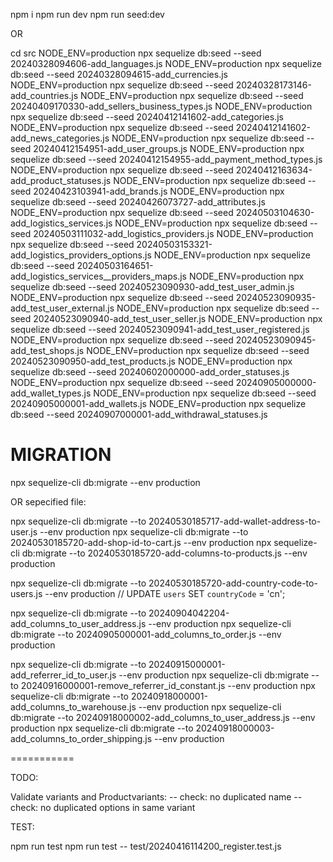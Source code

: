npm i
npm run dev
npm run seed:dev

OR

cd src
NODE_ENV=production npx sequelize db:seed --seed 20240328094606-add_languages.js
NODE_ENV=production npx sequelize db:seed --seed 20240328094615-add_currencies.js
NODE_ENV=production npx sequelize db:seed --seed 20240328173146-add_countries.js
NODE_ENV=production npx sequelize db:seed --seed 20240409170330-add_sellers_business_types.js
NODE_ENV=production npx sequelize db:seed --seed 20240412141602-add_categories.js
NODE_ENV=production npx sequelize db:seed --seed 20240412141602-add_news_categories.js
NODE_ENV=production npx sequelize db:seed --seed 20240412154951-add_user_groups.js
NODE_ENV=production npx sequelize db:seed --seed 20240412154955-add_payment_method_types.js
NODE_ENV=production npx sequelize db:seed --seed 20240412163634-add_product_statuses.js
NODE_ENV=production npx sequelize db:seed --seed 20240423103941-add_brands.js
NODE_ENV=production npx sequelize db:seed --seed 20240426073727-add_attributes.js
NODE_ENV=production npx sequelize db:seed --seed 20240503104630-add_logistics_services.js
NODE_ENV=production npx sequelize db:seed --seed 20240503111032-add_logistics_providers.js
NODE_ENV=production npx sequelize db:seed --seed 20240503153321-add_logistics_providers_options.js
NODE_ENV=production npx sequelize db:seed --seed 20240503164651-add_logistics_services__providers_maps.js
NODE_ENV=production npx sequelize db:seed --seed 20240523090930-add_test_user_admin.js
NODE_ENV=production npx sequelize db:seed --seed 20240523090935-add_test_user_external.js
NODE_ENV=production npx sequelize db:seed --seed 20240523090940-add_test_user_seller.js
NODE_ENV=production npx sequelize db:seed --seed 20240523090941-add_test_user_registered.js
NODE_ENV=production npx sequelize db:seed --seed 20240523090945-add_test_shops.js
NODE_ENV=production npx sequelize db:seed --seed 20240523090950-add_test_products.js
NODE_ENV=production npx sequelize db:seed --seed 20240602000000-add_order_statuses.js
NODE_ENV=production npx sequelize db:seed --seed 20240905000000-add_wallet_types.js
NODE_ENV=production npx sequelize db:seed --seed 20240905000001-add_wallets.js
NODE_ENV=production npx sequelize db:seed --seed 20240907000001-add_withdrawal_statuses.js


# MIGRATION

npx sequelize-cli db:migrate --env production

OR sepecified file:

npx sequelize-cli db:migrate --to 20240530185717-add-wallet-address-to-user.js --env production
npx sequelize-cli db:migrate --to 20240530185720-add-shop-id-to-cart.js --env production
npx sequelize-cli db:migrate --to 20240530185720-add-columns-to-products.js --env production

npx sequelize-cli db:migrate --to 20240530185720-add-country-code-to-users.js --env production
// UPDATE `users` SET `countryCode` = 'cn';

npx sequelize-cli db:migrate --to 20240904042204-add_columns_to_user_address.js --env production
npx sequelize-cli db:migrate --to 20240905000001-add_columns_to_order.js --env production

npx sequelize-cli db:migrate --to 20240915000001-add_referrer_id_to_user.js --env production
npx sequelize-cli db:migrate --to 20240916000001-remove_referrer_id_constant.js --env production
npx sequelize-cli db:migrate --to 20240918000001-add_columns_to_warehouse.js --env production
npx sequelize-cli db:migrate --to 20240918000002-add_columns_to_user_address.js --env production
npx sequelize-cli db:migrate --to 20240918000003-add_columns_to_order_shipping.js --env production

===========


TODO:

Validate variants and Productvariants:
-- check: no duplicated name
-- check: no duplicated options in same variant


TEST:

  npm run test
  npm run test -- test/20240416114200_register.test.js
